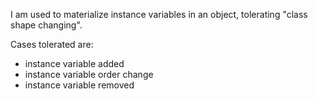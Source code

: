 I am used to materialize instance variables in an object, tolerating "class shape changing".

Cases tolerated are:
- instance variable added
- instance variable order change
- instance variable removed
